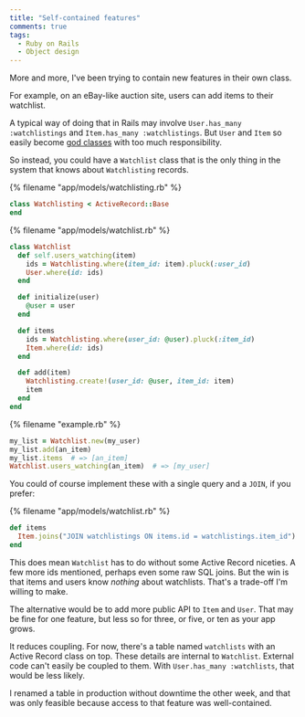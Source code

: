 ```yaml
---
title: "Self-contained features"
comments: true
tags:
  - Ruby on Rails
  - Object design
---
```


More and more, I've been trying to contain new features in their own class.

For example, on an eBay-like auction site, users can add items to their watchlist.

A typical way of doing that in Rails may involve `User.has_many :watchlistings` and `Item.has_many :watchlistings`. But `User` and `Item` so easily become [god classes](http://en.wikipedia.org/wiki/God_object) with too much responsibility.

So instead, you could have a `Watchlist` class that is the only thing in the system that knows about `Watchlisting` records.

{% filename "app/models/watchlisting.rb" %}
``` ruby app/models/watchlisting.rb
class Watchlisting < ActiveRecord::Base
end
```

{% filename "app/models/watchlist.rb" %}
``` ruby app/models/watchlist.rb
class Watchlist
  def self.users_watching(item)
    ids = Watchlisting.where(item_id: item).pluck(:user_id)
    User.where(id: ids)
  end

  def initialize(user)
    @user = user
  end

  def items
    ids = Watchlisting.where(user_id: @user).pluck(:item_id)
    Item.where(id: ids)
  end

  def add(item)
    Watchlisting.create!(user_id: @user, item_id: item)
    item
  end
end
```

{% filename "example.rb" %}
``` ruby example.rb
my_list = Watchlist.new(my_user)
my_list.add(an_item)
my_list.items  # => [an_item]
Watchlist.users_watching(an_item)  # => [my_user]
```

You could of course implement these with a single query and a `JOIN`, if you prefer:

{% filename "app/models/watchlist.rb" %}
``` ruby app/models/watchlist.rb
def items
  Item.joins("JOIN watchlistings ON items.id = watchlistings.item_id").where("watchlistings.user_id" => @user)
end
```

This does mean `Watchlist` has to do without some Active Record niceties. A few more ids mentioned, perhaps even some raw SQL joins. But the win is that items and users know *nothing* about watchlists. That's a trade-off I'm willing to make.

The alternative would be to add more public API to `Item` and `User`. That may be fine for one feature, but less so for three, or five, or ten as your app grows.

It reduces coupling. For now, there's a table named `watchlists` with an Active Record class on top. These details are internal to `Watchlist`. External code can't easily be coupled to them. With `User.has_many :watchlists`, that would be less likely.

I renamed a table in production without downtime the other week, and that was only feasible because access to that feature was well-contained.

